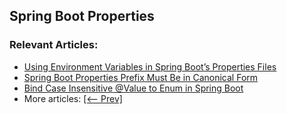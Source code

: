 
## Spring Boot Properties



### Relevant Articles:

- [Using Environment Variables in Spring Boot’s Properties Files](https://www.baeldung.com/spring-boot-properties-env-variables)
- [Spring Boot Properties Prefix Must Be in Canonical Form](https://www.baeldung.com/spring-boot-properties-canonical-form)
- [Bind Case Insensitive @Value to Enum in Spring Boot](https://www.baeldung.com/spring-boot-enum-bind-case-insensitive-value)
- More articles: [[<-- Prev]](../spring-boot-properties-3)
